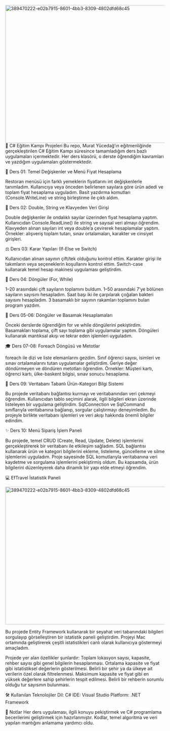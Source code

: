 <img width="858" height="434" alt="389470222-e02b7915-8601-4bb3-8309-4802dfd68c45" src="https://github.com/user-attachments/assets/e0ec7e14-9465-426f-992b-7f2ca79229e3" />🚀  C# Eğitim Kampı Projeleri
Bu repo, Murat Yücedağ’ın eğitmenliğinde gerçekleştirilen C# Eğitim Kampı süresince tamamladığım ders bazlı uygulamaları içermektedir. Her ders klasörü, o derste öğrendiğim kavramları ve yazdığım uygulamaları göstermektedir.


📘 Ders 01: Temel Değişkenler ve Menü Fiyat Hesaplama

Restoran menüsü için farklı yemeklerin fiyatlarını int değişkenlerle tanımladım. 
Kullanıcıya veya önceden belirlenen sayılara göre ürün adedi ve toplam fiyat hesaplama uyguladım. 
Basit yazdırma komutları (Console.WriteLine) ve string birleştirme ile çıktı aldım. 

🔢 Ders 02: Double, String ve Klavyeden Veri Girişi

Double değişkenler ile ondalıklı sayılar üzerinden fiyat hesaplama yaptım. 
Kullanıcıdan Console.ReadLine() ile string ve sayısal veri almayı öğrendim. 
Klavyeden alınan sayıları int veya double’a çevirerek hesaplamalar yaptım. 
Örnekler: alışveriş toplam tutarı, sınav ortalamaları, karakter ve cinsiyet girişleri. 

⚖️ Ders 03: Karar Yapıları (If-Else ve Switch)

Kullanıcıdan alınan sayının çift/tek olduğunu kontrol ettim. 
Karakter girişi ile takımların veya seçeneklerin koşullarını kontrol ettim. 
Switch-case kullanarak temel hesap makinesi uygulaması geliştirdim. 

🔁 Ders 04: Döngüler (For, While)

1–20 arasındaki çift sayıların toplamını buldum. 
1–50 arasındaki 7’ye bölünen sayıların sayısını hesapladım. 
Saat başı iki ile çarpılarak çoğalan bakteri sayısını hesapladım. 
3 basamaklı bir sayının rakamları toplamını bulan program yazdım. 

🧩 Ders 05-06: Döngüler ve Basamak Hesaplamaları

Önceki derslerde öğrendiğim for ve while döngülerini pekiştirdim. 
Basamakları toplama, çift sayı toplama gibi uygulamalar yaptım. 
Döngüleri kullanarak mantıksal akışı ve tekrar eden işlemleri uyguladım. 

🎓 Ders 07-08: Foreach Döngüsü ve Metotlar

foreach ile dizi ve liste elemanlarını gezdim. 
Sınıf öğrenci sayısı, isimleri ve sınav ortalamalarını tutan uygulamalar geliştirdim. 
Geriye değer döndürmeyen ve döndüren metotları öğrendim. 
Örnekler: Müşteri kartı, öğrenci kartı, ülke-baskent bilgisi, sınav sonucu hesaplama. 

💾  Ders 09: Veritabanı Tabanlı Ürün-Kategori Bilgi Sistemi

Bu projede veritabanı bağlantısı kurmayı ve veritabanından veri çekmeyi öğrendim. Kullanıcıdan tablo seçimini alarak, ilgili bilgileri ekran üzerinde listeleyen bir uygulama geliştirdim. SqlConnection ve SqlCommand sınıflarıyla veritabanına bağlanıp, sorgular çalıştırmayı deneyimledim. Bu projeyle birlikte veritabanı işlemleri ve veri akışı hakkında önemli bilgiler edindim. 

✨ Ders 10: Menü Sipariş İşlem Paneli

Bu projede, temel CRUD (Create, Read, Update, Delete) işlemlerini gerçekleştirerek bir veritabanı ile etkileşim sağladım. SQL bağlantısı kullanarak ürün ve kategori bilgilerini ekleme, listeleme, güncelleme ve silme işlemlerini uyguladım. Proje sayesinde SQL komutlarıyla veritabanına veri kaydetme ve sorgulama işlemlerini pekiştirmiş oldum. Bu kapsamda, ürün bilgilerini düzenleyerek daha dinamik bir yapı elde etmeyi öğrendim.

💻  EfTravel İstatistik Paneli

<img width="858" height="434" alt="389470222-e02b7915-8601-4bb3-8309-4802dfd68c45" src="https://github.com/user-attachments/assets/dfbfff7d-5101-46ca-85f9-6f8a8ab5ca18" />

Bu projede Entity Framework kullanarak bir seyahat veri tabanındaki bilgileri sorgulayıp görselleştiren bir istatistik paneli geliştirdim. Projeyi Mac ortamında geliştirerek çeşitli istatistikleri canlı olarak kullanıcıya göstermeyi amaçladım.

Projede yer alan özellikler şunlardır: 
Toplam lokasyon sayısı, kapasite, rehber sayısı gibi genel bilgilerin hesaplanması. Ortalama kapasite ve fiyat gibi istatistiksel değerlerin gösterilmesi. Belirli bir şehir ya da ülkeye ait verilerin özel olarak filtrelenmesi. Maksimum kapasite ve fiyat gibi en yüksek değerlere sahip şehirlerin tespit edilmesi. Belirli bir rehberin sorumlu olduğu tur sayısının bulunması.

🛠️ Kullanılan Teknolojiler
Dil: C#
IDE: Visual Studio
Platform: .NET Framework

📌 Notlar
Her ders uygulaması, ilgili konuyu pekiştirmek ve C# programlama becerilerimi geliştirmek için hazırlanmıştır. Kodlar, temel algoritma ve veri yapıları mantığını anlamama yardımcı oldu. 
